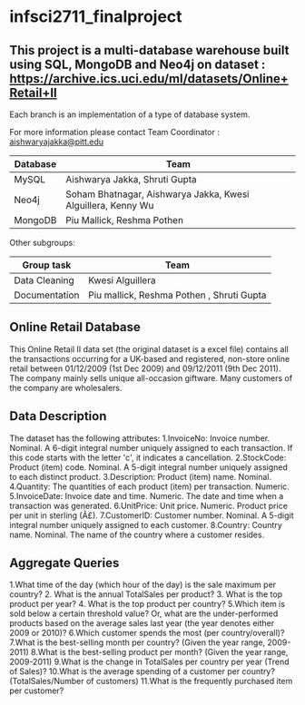 # infsci2711_finalproject

## This project is a multi-database warehouse built using SQL, MongoDB and Neo4j on dataset : https://archive.ics.uci.edu/ml/datasets/Online+Retail+II

Each branch is an implementation of a type of database system.

For more information please contact Team Coordinator : aishwaryajakka@pitt.edu

|Database    | Team |
| ----------- | ----------- |
| MySQL      | Aishwarya Jakka, Shruti Gupta       |
| Neo4j   | Soham Bhatnagar, Aishwarya Jakka, Kwesi Alguillera, Kenny Wu        |
| MongoDB   |Piu Mallick, Reshma Pothen        |

Other subgroups:

|Group task    | Team |
| ----------- | ----------- |
| Data Cleaning      | Kwesi Alguillera      |
| Documentation   | Piu mallick, Reshma Pothen , Shruti Gupta       |

## Online Retail Database

This Online Retail II data set (the original dataset is a excel file) contains all the transactions occurring for a UK-based and registered, non-store online retail between 01/12/2009 (1st Dec 2009) and 09/12/2011 (9th Dec 2011). The company mainly sells unique all-occasion giftware. Many customers of the company are wholesalers.

## Data Description

The dataset has the following attributes:
1.InvoiceNo: Invoice number. Nominal. A 6-digit integral number uniquely assigned to each transaction. If this code starts with the letter 'c', it indicates a cancellation.
2.StockCode: Product (item) code. Nominal. A 5-digit integral number uniquely assigned to each distinct product.
3.Description: Product (item) name. Nominal.
4.Quantity: The quantities of each product (item) per transaction. Numeric.
5.InvoiceDate: Invoice date and time. Numeric. The date and time when a transaction was generated.
6.UnitPrice: Unit price. Numeric. Product price per unit in sterling (Â£).
7.CustomerID: Customer number. Nominal. A 5-digit integral number uniquely assigned to each customer.
8.Country: Country name. Nominal. The name of the country where a customer resides.

## Aggregate Queries

1.What time of the day (which hour of the day) is the sale maximum per country?
2. What is the annual TotalSales per product?
3. What is the top product per year?
4. What is the top product per country?
5.Which item is sold below a certain threshold value? Or, what are the under-performed products based on the average sales last year (the year denotes either 2009 or 2010)?
6.Which customer spends the most (per country/overall)?
7.What is the best-selling month per country? (Given the year range, 2009-2011)
8.What is the best-selling product per month? (Given the year range, 2009-2011)
9.What is the change in TotalSales per country per year (Trend of Sales)?
10.What is the average spending of a customer per country? (TotalSales/Number of customers)
11.What is the frequently purchased item per customer?




